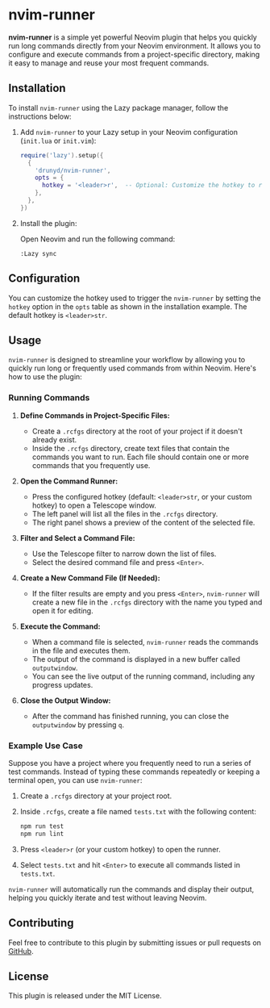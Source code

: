 # nvim-runner

**nvim-runner** is a simple yet powerful Neovim plugin that helps you quickly run long commands directly from your Neovim environment. It allows you to configure and execute commands from a project-specific directory, making it easy to manage and reuse your most frequent commands.

## Installation

To install `nvim-runner` using the Lazy package manager, follow the instructions below:

1. Add `nvim-runner` to your Lazy setup in your Neovim configuration (`init.lua` or `init.vim`):

    ```lua
    require('lazy').setup({
      {
        'drunyd/nvim-runner',
        opts = {
          hotkey = '<leader>r',  -- Optional: Customize the hotkey to run the commands
        },
      },
    })
    ```

2. Install the plugin:

    Open Neovim and run the following command:

    ```vim
    :Lazy sync
    ```

## Configuration

You can customize the hotkey used to trigger the `nvim-runner` by setting the `hotkey` option in the `opts` table as shown in the installation example. The default hotkey is `<leader>str`.

## Usage

`nvim-runner` is designed to streamline your workflow by allowing you to quickly run long or frequently used commands from within Neovim. Here's how to use the plugin:

### Running Commands

1. **Define Commands in Project-Specific Files:**

   - Create a `.rcfgs` directory at the root of your project if it doesn't already exist.
   - Inside the `.rcfgs` directory, create text files that contain the commands you want to run. Each file should contain one or more commands that you frequently use.

2. **Open the Command Runner:**

   - Press the configured hotkey (default: `<leader>str`, or your custom hotkey) to open a Telescope window.
   - The left panel will list all the files in the `.rcfgs` directory.
   - The right panel shows a preview of the content of the selected file.

3. **Filter and Select a Command File:**

   - Use the Telescope filter to narrow down the list of files.
   - Select the desired command file and press `<Enter>`.

4. **Create a New Command File (If Needed):**

   - If the filter results are empty and you press `<Enter>`, `nvim-runner` will create a new file in the `.rcfgs` directory with the name you typed and open it for editing.

5. **Execute the Command:**

   - When a command file is selected, `nvim-runner` reads the commands in the file and executes them.
   - The output of the command is displayed in a new buffer called `outputwindow`.
   - You can see the live output of the running command, including any progress updates.

6. **Close the Output Window:**

   - After the command has finished running, you can close the `outputwindow` by pressing `q`.

### Example Use Case

Suppose you have a project where you frequently need to run a series of test commands. Instead of typing these commands repeatedly or keeping a terminal open, you can use `nvim-runner`:

1. Create a `.rcfgs` directory at your project root.
2. Inside `.rcfgs`, create a file named `tests.txt` with the following content:

    ```bash
    npm run test
    npm run lint
    ```

3. Press `<leader>r` (or your custom hotkey) to open the runner.
4. Select `tests.txt` and hit `<Enter>` to execute all commands listed in `tests.txt`.

`nvim-runner` will automatically run the commands and display their output, helping you quickly iterate and test without leaving Neovim.

## Contributing

Feel free to contribute to this plugin by submitting issues or pull requests on [GitHub](https://github.com/drunyd/nvim-runner).

## License

This plugin is released under the MIT License.

